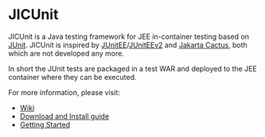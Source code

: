 JICUnit
=======

JICUnit is a Java testing framework for JEE in-container testing based on [JUnit](http://junit.org). JICUnit is inspired by [JUnitEE](http://www.junitee.org)/[JUnitEEv2](http://junite2.sourceforge.net) and [Jakarta Cactus](https://jakarta.apache.org/cactus/), both which are not developed any more.

In short the JUnit tests are packaged in a test WAR and deployed to the JEE container where they can be executed. 

For more information, please visit:

* [Wiki](https://github.com/Lucas3oo/jicunit/wiki)
* [Download and Install guide](https://github.com/Lucas3oo/jicunit/wiki/Download-and-Install)
* [Getting Started](https://github.com/Lucas3oo/jicunit/wiki/Getting-started)
